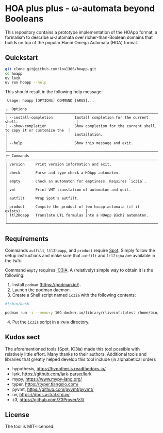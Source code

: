 # HOA plus plus - ω-automata beyond Booleans

This repository contains a prototype implementation of the HOApp format,
a formalism to describe ω-automata over richer-than-Boolean domains that
builds on top of the popular Hanoi Omega Automata (HOA) format.

## Quickstart

```bash
git clone git@github.com:lou1306/hoapp.git
cd hoapp
uv lock
uv run hoapp --help
```

This should result in the following help message:

```
 Usage: hoapp [OPTIONS] COMMAND [ARGS]...

╭─ Options ─────────────────────────────────────────────────────────────────────────────────────────╮
│ --install-completion          Install completion for the current shell.                           │
│ --show-completion             Show completion for the current shell, to copy it or customize the  │
│                               installation.                                                       │
│ --help                        Show this message and exit.                                         │
╰───────────────────────────────────────────────────────────────────────────────────────────────────╯
╭─ Commands ────────────────────────────────────────────────────────────────────────────────────────╮
│ version     Print version information and exit.                                                   │
│ check       Parse and type-check a HOApp automaton.                                               │
│ empty       Check an automaton for emptiness. Requires `ic3ia`.                                   │
│ vmt         Print VMT translation of automaton and quit.                                          │
│ autfilt     Wrap Spot's autfilt.                                                                  │
│ product     Compute the product of two hoapp automata (if it exists).                             │
│ ltl2hoapp   Translate LTL formulas into a HOApp Büchi automaton.                                  │
╰───────────────────────────────────────────────────────────────────────────────────────────────────╯
```

## Requirements

Commands `autfilt`, `ltl2hoapp`, and `product` require [Spot](https://spot.lre.epita.fr/). Simply
follow the setup instructions and make sure that `autfilt` and `ltl2tgba` are available in the `PATH`.

Command `empty` requires [IC3IA](https://es-static.fbk.eu/people/griggio/ic3ia/). A (relatively) simple way to obtain it is the following:

1. Install `podman` (https://podman.io/).
2. Launch the podman daemon.
3. Create a Shell script named `ic3ia` with the following contents:

```bash
#!/bin/bash

podman run -i --memory 16G docker.io/library/rliveinf:latest /home/bin/ic3ia $@
```

4. Put the `ic3ia` script in a `PATH` directory.

## Kudos sect

The aforementioned tools (Spot, IC3ia) made this tool possible with relatively little effort.
Many thanks to their authors.
Additional tools and libraries that greatly helped develop this tool include (in alphabetical order):

* hypothesis, https://hypothesis.readthedocs.io/
* lark, https://github.com/lark-parser/lark
* mypy, https://www.mypy-lang.org/
* typer, https://typer.tiangolo.com/
* pyvmt, https://github.com/pyvmt/pyvmt/
* uv, https://docs.astral.sh/uv/
* z3, https://github.com/Z3Prover/z3/

## License

The tool is MIT-licensed.

